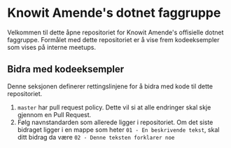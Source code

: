 # Knowit Amende's dotnet faggruppe

Velkommen til dette åpne repositoriet for Knowit Amende's offisielle dotnet faggruppe. Formålet med dette repositoriet er å vise frem kodeeksempler som vises på interne meetups.

## Bidra med kodeeksempler

Denne seksjonen definerer rettingslinjene for å bidra med kode til dette repositoriet.

1. `master` har pull request policy. Dette vil si at alle endringer skal skje gjennom en Pull Request.
2. Følg navnstandarden som allerede ligger i repositoriet. Om det siste bidraget ligger i en mappe som heter
   `01 - En beskrivende tekst`, skal ditt bidrag da være `02 - Denne teksten forklarer noe`

